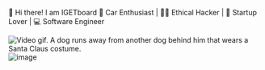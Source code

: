 👋 Hi there! I am IGETboard
🚗 Car Enthusiast | 🕵️‍♂️ Ethical Hacker | 🚀 Startup Lover | 💻 Software Engineer



<img src="https://media4.giphy.com/media/v1.Y2lkPTc5MGI3NjExZWEyOTgzenBjbGVwZXpnbnVrazl3a3Jtc3JibXE1Z2dkOGFsbnE1ZSZlcD12MV9pbnRlcm5hbF9naWZfYnlfaWQmY3Q9Zw/9JrvLb0fnrn7k1ZjhX/giphy.gif" alt="Video gif. A dog runs away from another dog behind him that wears a Santa Claus costume. "/>![image](https://github.com/user-attachments/assets/f85a1f84-7792-4c0c-b18e-5cbced919a81)

